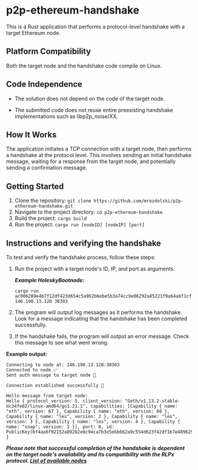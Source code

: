 # p2p-ethereum-handshake

This is a Rust application that performs a protocol-level handshake with a target Ethereum node.

## Platform Compatibility

Both the target node and the handshake code compile on Linux.

## Code Independence

- The solution does not depend on the code of the target node.

- The submitted code does not reuse entire preexisting handshake implementations such as libp2p_noise/XX.

## How It Works

The application initiates a TCP connection with a target node, then performs a handshake at the protocol level. This involves sending an initial handshake message, waiting for a response from the target node, and potentially sending a confirmation message.

## Getting Started

1. Clone the repository: `git clone https://github.com/mrozdolski/p2p-ethereum-handshake.git`
2. Navigate to the project directory: `cd p2p-ethereum-handshake`
3. Build the project: `cargo build`
4. Run the project: `cargo run [nodeID] [nodeIP] [port]`

## Instructions and verifying the handshake

To test and verify the handshake process, follow these steps:

1. Run the project with a target node's ID, IP, and port as arguments:
   
   ***Example HoleskyBootnode:*** 
   
   ```
   cargo run ac906289e4b7f12df423d654c5a962b6ebe5b3a74cc9e06292a85221f9a64a6f1cfdd6b714ed6dacef51578f92b34c60ee91e9ede9c7f8fadc4d347326d95e2b 146.190.13.128 30303
   ```
2. The program will output log messages as it performs the handshake. Look for a message indicating that the handshake has been completed successfully.
3. If the handshake fails, the program will output an error message. Check this message to see what went wrong.

**Example output:**

```
Connecting to node at: 146.190.13.128:30303
Connected to node ✅
Sent auth message to target node 👋

Connection established successfully 🤝

Hello message from target node:
Hello { protocol_version: 5, client_version: "Geth/v1.13.2-stable-dc34fe82/linux-amd64/go1.21.1", capabilities: [Capability { name: "eth", version: 67 }, Capability { name: "eth", version: 68 }, Capability { name: "les", version: 2 }, Capability { name: "les", version: 3 }, Capability { name: "les", version: 4 }, Capability { name: "snap", version: 1 }], port: 0, id: PublicKey(6f4aa6f92152a89262e0c94ca7b3e5ebb662a9c554d623f42df1b7e4896290ac2b5ed92673344ddcfaf8c7e9ede991ee604cb3928f5751efac6ded14b7d6fd1c) }
```


***Please note that successful completion of the handshake is dependent on the target node's availability and its compatibility with the RLPx protocol. [List of available nodes](https://github.com/ethereum/go-ethereum/blob/master/params/bootnodes.go)***